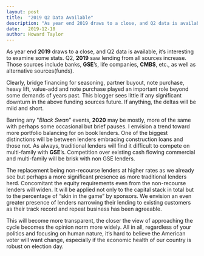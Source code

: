 ```yaml
---
layout: post
title:  "2019 Q2 Data Available"
description: "As year end 2019 draws to a close, and Q2 data is available, it’s interesting to examine some stats."
date:   2019-12-18
author: Howard Taylor
---
```


As year end **2019** draws to a close, and Q2 data is available, it’s interesting to examine some stats. Q2, **2019** saw lending from all sources increase. Those sources include banks, **GSE**’s, life companies, **CMBS**, etc., as well as alternative sources(funds).<!--more-->

Clearly, bridge financing for seasoning, partner buyout, note purchase, heavy lift, value-add and note purchase played an important role beyond some demands of years past. This blogger sees little if any significant downturn in the above funding sources future. If anything, the deltas will be mild and short.

Barring any "*Black Swan*” events, **2020** may be mostly, more of the same with perhaps some occasional but brief pauses. I envision a trend toward more portfolio balancing for on book lenders. One of the biggest distinctions will be between lenders embracing construction loans and those not. As always, traditional lenders will find it difficult to compete on multi-family with **GSE**’s. Competition over existing cash flowing commercial and multi-family will be brisk with non GSE lenders.

The replacement being non-recourse lenders at higher rates as we already see but perhaps a more significant presence as more traditional lenders herd. Concomitant the equity requirements even from the non-recourse lenders will widen. It will be applied not only to the capital stack in total but to the percentage of “skin in the game” by sponsors. We envision an even greater presence of lenders narrowing their lending to existing customers as their track record and repeat business has been agreeable.

This will become more transparent, the closer the view of approaching the cycle becomes the opinion norm more widely. All in all, regardless of your politics and focusing on human nature, it’s hard to believe the American voter will want change, especially if the economic health of our country is robust on election day.
